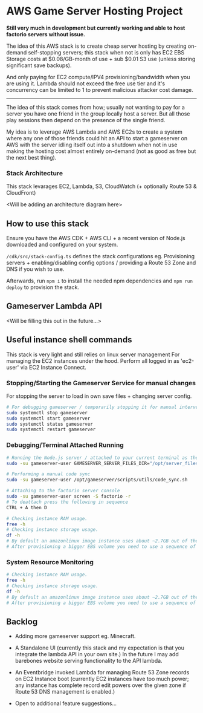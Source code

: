 # AWS Game Server Hosting Project
**Still very much in development but currently working and able to host factorio servers without issue.**

The idea of this AWS stack is to create cheap server hosting by creating on-demand self-stopping servers; this stack when not is only has EC2 EBS Storage costs at $0.08/GB-month of use + sub $0.01 S3 use (unless storing significant save backups).

And only paying for EC2 compute/IPV4 provisioning/bandwidth when you are using it. Lambda should not exceed the free use tier and it's concurrency can be limited to 1 to prevent malicious attacker cost damage.

---

The idea of this stack comes from how; usually not wanting to pay for a server you have one friend in the group locally host a server. But all those play sessions then depend on the presence of the single friend.

My idea is to leverage AWS Lambda and AWS EC2s to create a system where any one of those friends could hit an API to start a gameserver on AWS with the server idling itself out into a shutdown when not in use making the hosting cost almost entirely on-demand (not as good as free but the next best thing).

### Stack Architecture
This stack levarages EC2, Lambda, S3, CloudWatch (+ optionally Route 53 & CloudFront)

\<Will be adding an architecture diagram here\>


## How to use this stack
Ensure you have the AWS CDK + AWS CLI + a recent version of Node.js downloaded and configured on your system.

`/cdk/src/stack-config.ts` defines the stack configurations eg. Provisioning servers + enabling/disabling config options / providing a Route 53 Zone and DNS if you wish to use.

Afterwards, run `npm i` to install the needed npm dependencies and `npm run deploy` to provision the stack.


## Gameserver Lambda API

\<Will be filling this out in the future...\>

## Useful instance shell commands
This stack is very light and still relies on linux server management
For managing the EC2 instances under the hood. Perform all logged in as 'ec2-user' via EC2 Instance Connect.

### Stopping/Starting the Gameserver Service for manual changes
For stopping the server to load in own save files + changing server config.
```bash
# For debugging gameserver / temporarily stopping it for manual intervention.
sudo systemctl stop gameserver
sudo systemctl start gameserver
sudo systemctl status gameserver
sudo systemctl restart gameserver
```
### Debugging/Terminal Attached Running
```bash
# Running the Node.js server / attached to your current terminal as the gameserver user.
sudo -su gameserver-user GAMESERVER_SERVER_FILES_DIR="/opt/server_files" GAMESERVER_VAR_DIR="/var/gameserver" node /opt/gameserver/dist/bundle.js

# Performing a manual code sync
sudo -su gameserver-user /opt/gameserver/scripts/utils/code_sync.sh

# Attaching to the factorio server console
sudo -su gameserver-user screen -S factorio -r
# To deattach press the following in sequence
CTRL + A then D

# Checking instance RAM usage.
free -h
# Checking instance storage usage.
df -h
# By default an amazonlinux image instance uses about ~2.7GB out of the required 8GB
# After provisioning a bigger EBS volume you need to use a sequence of CLI commands to expand the partition and let the filesystem know of extra space.
```

### System Resource Monitoring
```bash
# Checking instance RAM usage.
free -h
# Checking instance storage usage.
df -h
# By default an amazonlinux image instance uses about ~2.7GB out of the required 8GB
# After provisioning a bigger EBS volume you need to use a sequence of CLI commands to expand the partition and let the filesystem know of extra space.
```

## Backlog
- Adding more gameserver support eg. Minecraft.

- A Standalone UI (currently this stack and my expectation is that you integrate the lambda API in your own site.) In the future I may add barebones website serving functionality to the API lambda.

- An Eventbridge invoked Lambda for managing Route 53 Zone records on EC2 Instance boot (currently EC2 instances have too much power; any instance has complete record edit powers over the given zone if Route 53 DNS management is enabled.)

- Open to additional feature suggestions...
